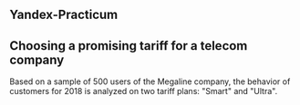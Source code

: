 ## Yandex-Practicum

## Choosing a promising tariff for a telecom company 

Based on a sample of 500 users of the Megaline company, the behavior of customers for 2018 is analyzed on two tariff plans: "Smart" and "Ultra".